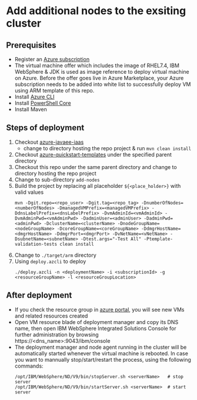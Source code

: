 # Add additional nodes to the exsiting cluster

## Prerequisites
 - Register an [Azure subscription](https://azure.microsoft.com/en-us/)
 - The virtual machine offer which includes the image of RHEL7.4, IBM WebSphere & JDK is used as image reference to deploy virtual machine on Azure. Before the offer goes live in Azure Marketplace, your Azure subscription needs to be added into white list to successfully deploy VM using ARM template of this repo.
 - Install [Azure CLI](https://docs.microsoft.com/en-us/cli/azure/install-azure-cli?view=azure-cli-latest)
 - Install [PowerShell Core](https://docs.microsoft.com/en-us/powershell/scripting/install/installing-powershell-core-on-linux?view=powershell-6)
 - Install Maven

 ## Steps of deployment
 1. Checkout [azure-javaee-iaas](https://github.com/Azure/azure-javaee-iaas)
    - change to directory hosting the repo project & run `mvn clean install`
 2. Checkout [azure-quickstart-templates](https://github.com/Azure/azure-quickstart-templates) under the specified parent directory
 3. Checkout this repo under the same parent directory and change to directory hosting the repo project
 4. Change to sub-directory `add-nodes`
 5. Build the project by replacing all placeholder `${<place_holder>}` with valid values
    ```
    mvn -Dgit.repo=<repo_user> -Dgit.tag=<repo_tag> -DnumberOfNodes=<numberOfNodes> -DmanagedVMPrefix=<managedVMPrefix> -DdnsLabelPrefix=<dnsLabelPrefix> -DvmAdminId=<vmAdminId> -DvmAdminPwd=<vmAdminPwd> -DadminUser=<adminUser> -DadminPwd=<adminPwd> -DclusterName=<clusterName> -DnodeGroupName=<nodeGroupName> -DcoreGroupName=<coreGroupName> -DdmgrHostName=<dmgrHostName> -DdmgrPort=<dmgrPort> -DvNetName=<vNetName> -DsubnetName=<subnetName> -Dtest.args="-Test All" -Ptemplate-validation-tests clean install
    ```
 6. Change to `./target/arm` directory
 7. Using `deploy.azcli` to deploy
    ```
    ./deploy.azcli -n <deploymentName> -i <subscriptionId> -g <resourceGroupName> -l <resourceGroupLocation>
    ```

## After deployment
- If you check the resource group in [azure portal](https://portal.azure.com/), you will see new VMs and related resources created
- Open VM resource blade of deployment manager and copy its DNS name, then open IBM WebSphere Integrated Solutions Console for further administration by browsing https://<dns_name>:9043/ibm/console
- The deployment manager and node agent running in the cluster will be automatically started whenever the virtual machine is rebooted. In case you want to mannually stop/start/restart the process, using the following commands:
  ```
  /opt/IBM/WebSphere/ND/V9/bin/stopServer.sh <serverName>   # stop server
  /opt/IBM/WebSphere/ND/V9/bin/startServer.sh <serverName>  # start server
  ```
